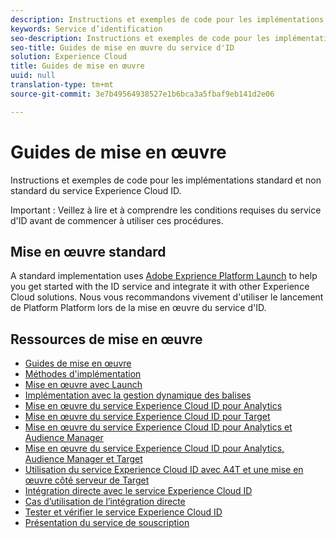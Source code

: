 ```yaml
---
description: Instructions et exemples de code pour les implémentations standard et non standard du service Experience Cloud ID.
keywords: Service d’identification
seo-description: Instructions et exemples de code pour les implémentations standard et non standard du service Experience Cloud ID.
seo-title: Guides de mise en œuvre du service d'ID
solution: Experience Cloud
title: Guides de mise en œuvre
uuid: null
translation-type: tm+mt
source-git-commit: 3e7b49564938527e1b6bca3a5fbaf9eb141d2e06

---
```



# Guides de mise en œuvre

Instructions et exemples de code pour les implémentations standard et non standard du service Experience Cloud ID.

Important : Veillez à lire et à comprendre les conditions requises du service d&#39;ID avant de commencer à utiliser ces procédures.

## Mise en œuvre standard

A standard implementation uses [Adobe Exprience Platform Launch](https://docs.adobelaunch.com/) to help you get started with the ID service and integrate it with other Experience Cloud solutions. Nous vous recommandons vivement d&#39;utiliser le lancement de Platform Platform lors de la mise en œuvre du service d&#39;ID.

## Ressources de mise en œuvre

* [Guides de mise en œuvre](implementation-guides.md)
* [Méthodes d&#39;implémentation](implementation-methods.md)
* [Mise en œuvre avec Launch](ecid-implement-with-launch.md)
* [Implémentation avec la gestion dynamique des balises](standard.md)
* [Mise en œuvre du service Experience Cloud ID pour Analytics](setup-analytics.md)
* [Mise en œuvre du service Experience Cloud ID pour Target](setup-target.md)
* [Mise en œuvre du service Experience Cloud ID pour Analytics et Audience Manager](setup-aam-analytics.md)
* [Mise en œuvre du service Experience Cloud ID pour Analytics, Audience Manager et Target](setup-aam-analytics-target.md)
* [Utilisation du service Experience Cloud ID avec A4T et une mise en œuvre côté serveur de Target](ecid-a4t-target.md)
* [Intégration directe avec le service Experience Cloud ID](direct-integration.md)
* [Cas d’utilisation de l’intégration directe](direct-integration-examples.md)
* [Tester et vérifier le service Experience Cloud ID](test-verify.md)
* [Présentation du service de souscription](opt-in-service/optin-overview.md)
